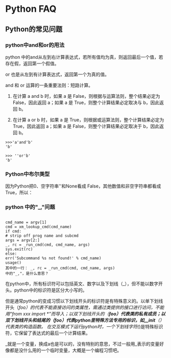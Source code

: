 # Python FAQ

## Python的常见问题


### python中and和or的用法

python 中的and从左到右计算表达式，若所有值均为真，则返回最后一个值，若存在假，返回第一个假值。


or 也是从左到有计算表达式，返回第一个为真的值。


and 和 or 运算的一条重要法则：短路计算。

1. 在计算 a and b 时，如果 a 是 False，则根据与运算法则，整个结果必定为 False，因此返回 a；如果 a 是 True，则整个计算结果必定取决与 b，因此返回 b。

2. 在计算 a or b 时，如果 a 是 True，则根据或运算法则，整个计算结果必定为 True，因此返回 a；如果 a 是 False，则整个计算结果必定取决于 b，因此返回 b。




```
>>>'a'and'b'
'b'

>>> ''or'b'
'b'
```

### Python中布尔类型

因为Python把0、空字符串''和None看成 False，其他数值和非空字符串都看成 True，所以：



### python 中的"_,"问题

```

cmd_name = argv[1]
cmd = xm_lookup_cmd(cmd_name)
if cmd:
# strip off prog name and subcmd
args = argv[2:]
_, rc = _run_cmd(cmd, cmd_name, args)
sys.exit(rc)
else:
err('Subcommand %s not found!' % cmd_name)
usage()
其中的一行： _, rc = _run_cmd(cmd, cmd_name, args)
中的"_,"，是什么意思？

```


在python中，所有标识符可以包括英文、数字以及下划线（_），但不能以数字开头。python中的标识符是区分大小写的。


但是通常python的变成习惯以下划线开头的标识符是有特殊意义的。以单下划线开头（_foo）的代表不能直接访问的类属性，需通过类提供的接口进行访问，不能用“from xxx import *”而导入；以双下划线开头的（__foo）代表类的私有成员；以双下划线开头和结尾的（__foo__）代表python里特殊方法专用的标识，如__init__（）代表类的构造函数。
在交互模式下运行python时，一个下划线字符(_)是特殊标识符，它保留了表达式的最后一个计算结果。


_就是一个变量，换成a也是可以的，没有特别的意思，不过一般用_表示的变量好像都是没什么用的一个临时变量，大概是一个编程习惯吧。

